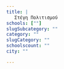 ```yaml
---
title: |
   Στέγη Πολιτισμού
schools: [""]
slugSubcategory: ""
category: ""
slugCategory: ""
schoolscount: ""
city: ""

---
```


